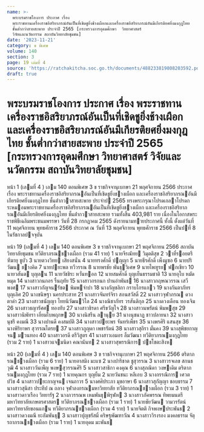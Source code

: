```yaml
---
name: >-
  พระบรมราชโองการ ประกาศ เรื่อง
  พระราชทานเครื่องราชอิสริยาภรณ์อันเป็นที่เชิดชูยิ่งช้างเผือกและเครื่องราชอิสริยาภรณ์อันมีเกียรติยศยิ่งมงกุฎไทย
  ชั้นต่ำกว่าสายสะพาย ประจำปี 2565 [กระทรวงการอุดมศึกษา  วิทยาศาสตร์ 
  วิจัยและนวัตกรรม สถาบันวิทยาลัยชุมชน]
date: '2023-11-21'
category: ข พิเศษ
volume: 140
section: 3
page: 19 เล่มที่ 4
source: 'https://ratchakitcha.soc.go.th/documents/488233819808203592.pdf'
draft: true
---
```


# พระบรมราชโองการ ประกาศ เรื่อง พระราชทานเครื่องราชอิสริยาภรณ์อันเป็นที่เชิดชูยิ่งช้างเผือกและเครื่องราชอิสริยาภรณ์อันมีเกียรติยศยิ่งมงกุฎไทย ชั้นต่ำกว่าสายสะพาย ประจำปี 2565 [กระทรวงการอุดมศึกษา  วิทยาศาสตร์  วิจัยและนวัตกรรม สถาบันวิทยาลัยชุมชน]

หน้า 1 (เลมที่ 4 ) เลม 140 ตอนพิเศษ 3 ข ราชกิจจานุเบกษา 21 พฤศจิกายน 2566 ประกาศ เรื่อง พระราชทานเครื่องราชอิสริยาภรณอันเป็นที่เชิดชูยิ่งชางเผือก และเครื่องราชอิสริยาภรณอันมีเกียรติยศยิ่งมงกุฎไทย ชั้นต่ํากวาสายสะพาย ประจําป 2565 ทรงพระกรุณาโปรดเกลาโปรดกระหมอมพระราชทานเครื่องราชอิสริยาภรณอันเป็นที่เชิดชูยิ่งชางเผือก และเครื่องราชอิสริยาภรณอันมีเกียรติยศยิ่งมงกุฎไทย ชั้นต่ํากวาสายสะพาย รวมทั้งสิ้น 403,981 ราย เนื่องในโอกาสพระราชพิธีเฉลิมพระชนมพรรษา วันที่ 28 กรกฎาคม 2565 ดังรายนามทายประกาศนี้ ทั้งนี้ ตั้งแต่วันที่ 11 พฤศจิกายน พุทธศักราช 2566 ประกาศ ณ วันที่ 13 พฤศจิกายน พุทธศักราช 2566 เป็นปที่ 8 ในรัชกาลปจจุบัน

หน้า 19 (เลมที่ 4 ) เลม 140 ตอนพิเศษ 3 ข ราชกิจจานุเบกษา 21 พฤศจิกายน 2566 สถาบันวิทยาลัยชุมชน ทวีติยาภรณชางเผือก (รวม 41 ราย) 1 นายจีรณัทย วิมุตติสุข 2 วาที่รอยตรี ฑีฆายุ ชูบัว 3 นายตวงวิทย เสียงสนั่น 4 นายทรงศักดิ์ ปญญา 5 นายธีรศักดิ์ เพ็งมูซอ 6 นายปริวัฒน ชางคิด 7 นายปยะพล ทวีวรรณ 8 นายพรชัย พันธุวิเศษ 9 นายไพฑูรย ฟกเขียว 10 นายวสันต บุญลน 11 นายวัชชิระ หวั่นทอก 12 นายสมศักดิ์ บุญเย็นธรรมชาติ 13 นายอุใบ หมัดหมุด 14 นางสาวกนกอร รื่นฤทัย 15 นางสาวกรกนก ปานอําพันธ 16 นางสาวกฤษณวรรณ เสวีพงศ 17 นางสาวกัญจนรัชต พิมพจําปา 18 นางกัญชลิกา กราบไกรแกว 19 นางกันตาภัทร บุญเลิศ 20 นางขนิษฐา นครประสาท 21 นางสาวจันทร์จิรา สอนสวัสดิ์ 22 นางสาวจุฬาภรณ ดวงตาดํา 23 นางสาวชนัญญา ไทยนิวัฒนวิไล 24 นางณิชาภัทร วรสันติกุล 25 นางดวงเดือน ทองเจิม 26 นางสาวธญารัศศ ทองทับ 27 นางสาวธิรดา ศรีขวัญใจ 28 นางสาวนพรัตน์ พิมพสุข 29 นางสาวนิพัทรา เอี่ยมใบพฤกษ 30 นางนิสรีน ลานุย 31 นางนุชนาฏ ชาวปลายนา 32 นางสาวนุชรี คงมณี 33 นางปานดี คงสมบัติ 34 นางสาวปยะพร จันทร์เพ็ชร 35 นางพรศิริ แสนสุข 36 นางพิริยาพร สุวรรณไตรย 37 นางสาวภูญดา เพชรรัตน์ 38 นางสาวสุถิรา มั่นคง 39 นางสุพิชยกาญจน มวนทอง 40 นางสาวอรดี ตรีวิสูตร 41 นางสาวเอมอร ลิ้มวัฒนา ทวีติยาภรณมงกุฎไทย (รวม 2 ราย) 1 นางสาวแจมนิดา คณานันท 2 นางสาวสุพรรณิการ ปชโชตะสิงห

หน้า 20 (เลมที่ 4 ) เลม 140 ตอนพิเศษ 3 ข ราชกิจจานุเบกษา 21 พฤศจิกายน 2566 ตริตาภรณชางเผือก (รวม 6 ราย) 1 นายอาสมิง มะแซ 2 นางปาริชาต ชูสุวรรณ 3 นางสาวรจเลข สกนธวุฒิ 4 นางสาววันเพ็ญ พงษสุวรรณศิริ 5 นางสาวสาธิกา คงคุณ 6 นางสุภณิดา วงษเดิม ตริตาภรณมงกุฎไทย (รวม 7 ราย) 1 นายคุณกร บุญยิ้ม 2 นายวันชนะ หลีเอบ 3 นางกรรณิการ เศวตปวิช 4 นางสาวปยะกาญจน เจนถาวร 5 นางศศิประภา มุขอาษา 6 นางสาวสุกัญญา ชอบธรรม 7 นางสาวสุนิสา ประทีป ณ ถลาง จุฬาลงกรณมหาวิทยาลัย ทวีติยาภรณชางเผือก (รวม 3 ราย) 1 นางสาวดาวเรือง วิทยารัฐ 2 นางภวรรณพ เหมพันธุพิรุฬห 3 นางสาวภัคพรรณ ทิพยมนตรี มหาวิทยาลัยเกษตรศาสตร ทวีติยาภรณชางเผือก (รวม 1 ราย) 1 นายชัยวัฒน วามวรรัตน์ มหาวิทยาลัยขอนแกน ทวีติยาภรณชางเผือก (รวม 4 ราย) 1 นายจิตติ กิจพงษประพันธ 2 นางสาวดวงมณี ยะอัมพันธุ 3 นางสาวปุญชรัสมิ์ คริษฐพัฒฑาวัณ 4 นางสาววิรงรอง มงคลธรรม จัตุรถาภรณชางเผือก (รวม 1 ราย) 1 นายอุดม มะพันธ
